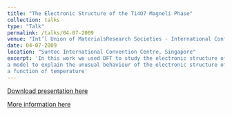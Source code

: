 ```yaml
---
title: "The Electronic Structure of the Ti4O7 Magneli Phase"
collection: talks
type: "Talk"
permalink: /talks/04-07-2009
venue: "Int’l Union of MaterialsResearch Societies - International Conference in Asia 2009"
date: 04-07-2009
location: "Suntec International Convention Centre, Singapore"
excerpt: 'In this work we used DFT to study the electronic structure of the Ti4O7 Magneli phase. We proposed
a model to explain the unusual behaviour of the electronic structure of this this phase as
a function of temperature'
---
```


[Download presentation here](http://leandro-liborio.github.io/files/ICMAT_Ti4O7-2009.pdf)

[More information here](http://mrs.org.sg/icmat2009/)
